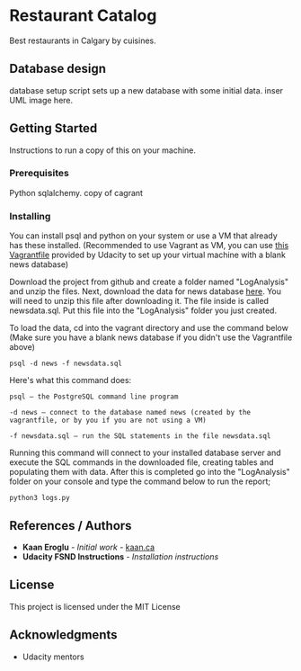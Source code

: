 # Restaurant Catalog
Best restaurants in Calgary by cuisines.

## Database design
database setup script sets up a new database with some initial data. inser UML image here.

## Getting Started

Instructions to run a copy of this on your machine.

### Prerequisites

Python sqlalchemy. copy of cagrant

### Installing

You can install psql and python on your system or use a VM that already has these installed. (Recommended to use Vagrant as VM, you can use [this Vagrantfile](https://github.com/udacity/fullstack-nanodegree-vm/blob/master/vagrant/Vagrantfile) provided by Udacity to set up your virtual machine with a blank news database)

Download the project from github and create a folder named "LogAnalysis" and unzip the files.
Next, download the data for news database [here](https://d17h27t6h515a5.cloudfront.net/topher/2016/August/57b5f748_newsdata/newsdata.zip). You will need to unzip this file after downloading it. The file inside is called newsdata.sql. Put this file into the "LogAnalysis" folder you just created.

To load the data, cd into the vagrant directory and use the command below (Make sure you have a blank news database if you didn't use the Vagrantfile above)
```
psql -d news -f newsdata.sql
```

Here's what this command does:
```
psql — the PostgreSQL command line program

-d news — connect to the database named news (created by the vagrantfile, or by you if you are not using a VM)

-f newsdata.sql — run the SQL statements in the file newsdata.sql
```

Running this command will connect to your installed database server and execute the SQL commands in the downloaded file, creating tables and populating them with data. After this is completed go into the "LogAnalysis" folder on your console and type the command below to run the report;
```
python3 logs.py
```

## References / Authors

* **Kaan Eroglu** - *Initial work* - [kaan.ca](https://www.kaan.ca)
* **Udacity FSND Instructions** - *Installation instructions*


## License

This project is licensed under the MIT License 

## Acknowledgments

* Udacity mentors

